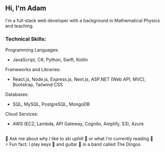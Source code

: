 ## Hi, I'm Adam

I'm a full-stack web developer with a background in Mathematical Physics and teaching.

### Technical Skills:

Programming Languages:
- JavaScript, C#, Python, Swift, Kotlin

Frameworks and Libraries:
- React.js, Node.js, Express.js, Next.js, ASP.NET (Web API, MVC), Bootstrap, Tailwind CSS

Databases:
- SQL, MySQL, PostgreSQL, MongoDB

Cloud Services:
- AWS (EC2, Lambda, API Gateway, Cognito, Amplify, S3), Azure

##

💬 Ask me about why I like to ski uphill 🎿 or what I'm currently reading 📖 <br>
⚡ Fun fact: I play keys 🎹 and guitar 🎸 in a band called The Dingos 


<!--
**adamrodrigues11/adamrodrigues11** is a ✨ _special_ ✨ repository because its `README.md` (this file) appears on your GitHub profile.

Here are some ideas to get you started:

- 🔭 I’m currently working on ...
- 🌱 I’m currently learning ...
- 👯 I’m looking to collaborate on ...
- 🤔 I’m looking for help with ...
- 💬 Ask me about ...
- 📫 How to reach me: ...
- 😄 Pronouns: ...
- ⚡ Fun fact: ...
-->
